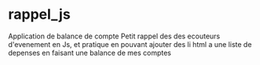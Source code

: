 # rappel_js

Application de balance de compte
Petit rappel des des ecouteurs d'evenement en Js, et pratique en pouvant ajouter des li html a une liste de depenses en faisant une balance de mes comptes
